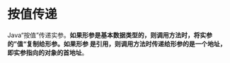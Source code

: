按值传递
================================================================================
Java“按值”传递实参。**如果形参是基本数据类型的，则调用方法时，将实参的”值“复制给形参。如果形参
是引用，则调用方法时传递给形参的是一个地址，即实参指向的对象的首地址**。
